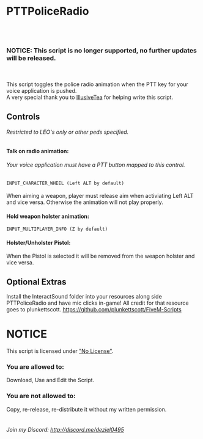 # PTTPoliceRadio
<br><br>
### NOTICE: This script is no longer supported, no further updates will be released.
<br><br>
This script toggles the police radio animation when the PTT key for your voice application is pushed.
<br>
A very special thank you to [IllusiveTea](https://github.com/IllusiveTea) for helping write this script.
## Controls
###### _Restricted to LEO's only or other peds specified._
#### **Talk on radio animation:**
###### Your voice application must have a PTT button mapped to this control.
`INPUT_CHARACTER_WHEEL (Left ALT by default)`
<br><br>
When aiming a weapon, player must release aim when activiating Left ALT and vice versa. Otherwise the animation will not play properly.
#### **Hold weapon holster animation:**
`INPUT_MULTIPLAYER_INFO (Z by default)`
#### **Holster/Unholster Pistol:**
When the Pistol is selected it will be removed from the weapon holster and vice versa.
## Optional Extras
Install the InteractSound folder into your resources along side PTTPoliceRadio and have mic clicks in-game! All credit for that resource goes to plunkettscott. https://github.com/plunkettscott/FiveM-Scripts
# NOTICE
This script is licensed under ["No License"](https://choosealicense.com/no-license/).
### You are allowed to:
Download, Use and Edit the Script.
<br>
### You are not allowed to:
Copy, re-release, re-distribute it without my written permission.
<br><br>
###### Join my Discord: http://discord.me/deziel0495
